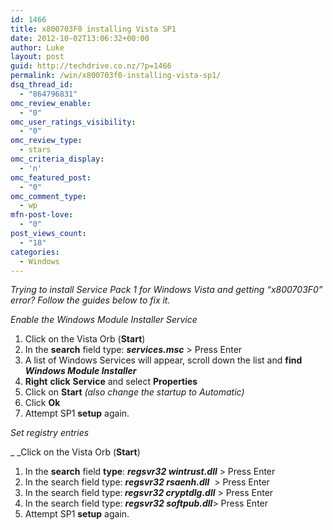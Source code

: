 ```yaml
---
id: 1466
title: x800703F0 installing Vista SP1
date: 2012-10-02T13:06:32+00:00
author: Luke
layout: post
guid: http://techdrive.co.nz/?p=1466
permalink: /win/x800703f0-installing-vista-sp1/
dsq_thread_id:
  - "864796831"
omc_review_enable:
  - "0"
omc_user_ratings_visibility:
  - "0"
omc_review_type:
  - stars
omc_criteria_display:
  - 'n'
omc_featured_post:
  - "0"
omc_comment_type:
  - wp
mfn-post-love:
  - "0"
post_views_count:
  - "18"
categories:
  - Windows
---
```

_Trying to install Service Pack 1 for Windows Vista and getting “x800703F0” error? Follow the guides below to fix it._

_Enable the Windows Module Installer Service_

<ol start="1">
  <li>
    Click on the Vista Orb (<strong>Start</strong>)
  </li>
  <li>
    In the <strong>search</strong> field type: <strong><em>services.msc</em></strong> > Press Enter
  </li>
  <li>
    A list of Windows Services will appear, scroll down the list and <strong>find</strong> <strong><em>Windows Module Installer</em></strong>
  </li>
  <li>
    <strong>Right</strong> <strong>click</strong> <strong>Service</strong> and select <strong>Properties</strong>
  </li>
  <li>
    Click on <strong>Start</strong><em> (also change the startup to Automatic)</em>
  </li>
  <li>
    Click <strong>Ok</strong>
  </li>
  <li>
    Attempt SP1 <strong>setup</strong> again.
  </li>
</ol>

_Set registry entries_

_ _Click on the Vista Orb (**Start**)

<ol start="1">
  <li>
    In the <strong>search</strong> field <strong>type</strong>: <strong><em>regsvr32 wintrust.dll</em></strong> > Press Enter
  </li>
  <li>
    In the search field type: <strong><em>regsvr32 rsaenh.dll</em></strong>  > Press Enter
  </li>
  <li>
    In the search field type:<strong><em> regsvr32 cryptdlg.dll</em></strong> > Press Enter
  </li>
  <li>
    In the search field type: <strong><em>regsvr32 softpub.dll</em></strong>> Press Enter
  </li>
  <li>
    Attempt SP1 <strong>setup</strong> again.
  </li>
</ol>
